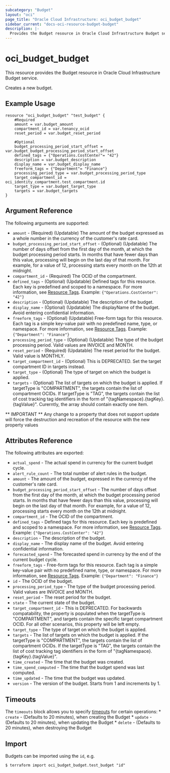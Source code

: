 ```yaml
---
subcategory: "Budget"
layout: "oci"
page_title: "Oracle Cloud Infrastructure: oci_budget_budget"
sidebar_current: "docs-oci-resource-budget-budget"
description: |-
  Provides the Budget resource in Oracle Cloud Infrastructure Budget service
---
```


# oci_budget_budget
This resource provides the Budget resource in Oracle Cloud Infrastructure Budget service.

Creates a new budget.


## Example Usage

```hcl
resource "oci_budget_budget" "test_budget" {
	#Required
	amount = var.budget_amount
	compartment_id = var.tenancy_ocid
	reset_period = var.budget_reset_period

	#Optional
	budget_processing_period_start_offset = var.budget_budget_processing_period_start_offset
	defined_tags = {"Operations.CostCenter"= "42"}
	description = var.budget_description
	display_name = var.budget_display_name
	freeform_tags = {"Department"= "Finance"}
	processing_period_type = var.budget_processing_period_type
	target_compartment_id = oci_identity_compartment.test_compartment.id
	target_type = var.budget_target_type
	targets = var.budget_targets
}
```

## Argument Reference

The following arguments are supported:

* `amount` - (Required) (Updatable) The amount of the budget expressed as a whole number in the currency of the customer's rate card. 
* `budget_processing_period_start_offset` - (Optional) (Updatable) The number of days offset from the first day of the month, at which the budget processing period starts. In months that have fewer days than this value, processing will begin on the last day of that month. For example, for a value of 12, processing starts every month on the 12th at midnight.
* `compartment_id` - (Required) The OCID of the compartment.
* `defined_tags` - (Optional) (Updatable) Defined tags for this resource. Each key is predefined and scoped to a namespace. For more information, see [Resource Tags](https://docs.cloud.oracle.com/iaas/Content/General/Concepts/resourcetags.htm).  Example: `{"Operations.CostCenter": "42"}` 
* `description` - (Optional) (Updatable) The description of the budget.
* `display_name` - (Optional) (Updatable) The displayName of the budget. Avoid entering confidential information.
* `freeform_tags` - (Optional) (Updatable) Free-form tags for this resource. Each tag is a simple key-value pair with no predefined name, type, or namespace. For more information, see [Resource Tags](https://docs.cloud.oracle.com/iaas/Content/General/Concepts/resourcetags.htm).  Example: `{"Department": "Finance"}` 
* `processing_period_type` - (Optional) (Updatable) The type of the budget processing period. Valid values are INVOICE and MONTH. 
* `reset_period` - (Required) (Updatable) The reset period for the budget. Valid value is MONTHLY.
* `target_compartment_id` - (Optional) This is DEPRECATED. Set the target compartment ID in targets instead. 
* `target_type` - (Optional) The type of target on which the budget is applied. 
* `targets` - (Optional) The list of targets on which the budget is applied. If targetType is "COMPARTMENT", the targets contain the list of compartment OCIDs. If targetType is "TAG", the targets contain the list of cost tracking tag identifiers in the form of "{tagNamespace}.{tagKey}.{tagValue}". Curerntly, the array should contain exactly one item. 


** IMPORTANT **
Any change to a property that does not support update will force the destruction and recreation of the resource with the new property values

## Attributes Reference

The following attributes are exported:

* `actual_spend` - The actual spend in currency for the current budget cycle.
* `alert_rule_count` - The total number of alert rules in the budget.
* `amount` - The amount of the budget, expressed in the currency of the customer's rate card. 
* `budget_processing_period_start_offset` - The number of days offset from the first day of the month, at which the budget processing period starts. In months that have fewer days than this value, processing will begin on the last day of that month. For example, for a value of 12, processing starts every month on the 12th at midnight.
* `compartment_id` - The OCID of the compartment.
* `defined_tags` - Defined tags for this resource. Each key is predefined and scoped to a namespace. For more information, see [Resource Tags](https://docs.cloud.oracle.com/iaas/Content/General/Concepts/resourcetags.htm).  Example: `{"Operations.CostCenter": "42"}` 
* `description` - The description of the budget.
* `display_name` - The display name of the budget. Avoid entering confidential information.
* `forecasted_spend` - The forecasted spend in currency by the end of the current budget cycle.
* `freeform_tags` - Free-form tags for this resource. Each tag is a simple key-value pair with no predefined name, type, or namespace. For more information, see [Resource Tags](https://docs.cloud.oracle.com/iaas/Content/General/Concepts/resourcetags.htm).  Example: `{"Department": "Finance"}` 
* `id` - The OCID of the budget.
* `processing_period_type` - The type of the budget processing period. Valid values are INVOICE and MONTH. 
* `reset_period` - The reset period for the budget. 
* `state` - The current state of the budget.
* `target_compartment_id` - This is DEPRECATED. For backwards compatability, the property is populated when the targetType is "COMPARTMENT", and targets contain the specific target compartment OCID. For all other scenarios, this property will be left empty. 
* `target_type` - The type of target on which the budget is applied. 
* `targets` - The list of targets on which the budget is applied. If the targetType is "COMPARTMENT", the targets contain the list of compartment OCIDs. If the targetType is "TAG", the targets contain the list of cost tracking tag identifiers in the form of "{tagNamespace}.{tagKey}.{tagValue}". 
* `time_created` - The time that the budget was created.
* `time_spend_computed` - The time that the budget spend was last computed.
* `time_updated` - The time that the budget was updated.
* `version` - The version of the budget. Starts from 1 and increments by 1.

## Timeouts

The `timeouts` block allows you to specify [timeouts](https://registry.terraform.io/providers/oracle/oci/latest/docs/guides/changing_timeouts) for certain operations:
	* `create` - (Defaults to 20 minutes), when creating the Budget
	* `update` - (Defaults to 20 minutes), when updating the Budget
	* `delete` - (Defaults to 20 minutes), when destroying the Budget


## Import

Budgets can be imported using the `id`, e.g.

```
$ terraform import oci_budget_budget.test_budget "id"
```

